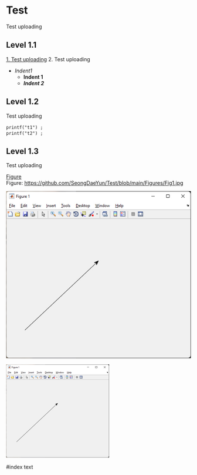 # Test
Test uploading

## Level 1.1
[1. Test uploading](#index-text)
2. Test uploading
- *Indent1*
  - **Indent 1**
  - ***Indent 2***




## Level 1.2
Test uploading

```
printf("t1") ;
printf("t2") ;
```

## Level 1.3
Test uploading

[Figure](https://github.com/SeongDaeYun/Test/blob/main/Figures/Fig1.jpg) <br>
Figure: <https://github.com/SeongDaeYun/Test/blob/main/Figures/Fig1.jpg> <br>

![Figure](https://github.com/SeongDaeYun/Test/blob/main/Figures/Fig1.jpg)

<img src = "https://github.com/SeongDaeYun/Test/blob/main/Figures/Fig1.jpg" width = "281px" height = "253px" >

#index text
